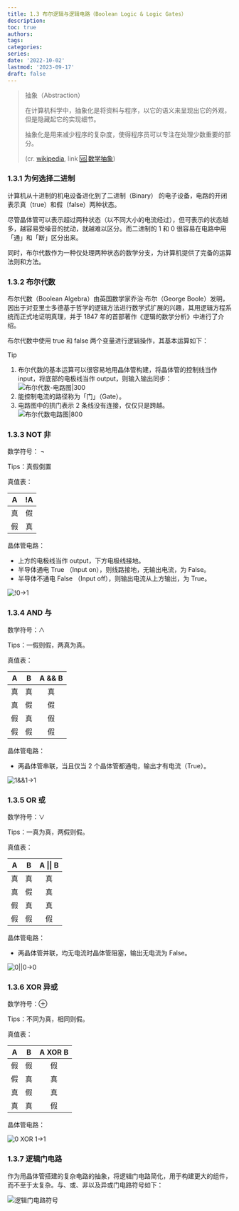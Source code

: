 ```yaml
---
title: 1.3 布尔逻辑与逻辑电路（Boolean Logic & Logic Gates）
description: 
toc: true
authors:
tags:
categories:
series:
date: '2022-10-02'
lastmod: '2023-09-17'
draft: false
---
```

> 抽象（Abstraction）
>
> 在计算机科学中，抽象化是将资料与程序，以它的语义来呈现出它的外观，但是隐藏起它的实现细节。
>
> 抽象化是用来减少程序的复杂度，使得程序员可以专注在处理少数重要的部分。
>
> (cr. [wikipedia](https://zh.wikipedia.org/wiki/%E6%8A%BD%E8%B1%A1%E5%8C%96_(%E8%A8%88%E7%AE%97%E6%A9%9F%E7%A7%91%E5%AD%B8)), link [🆚 数学抽象](https://ray-eldath.me/programming/three-important-ideas/))

### 1.3.1 为何选择二进制

计算机从十进制的机电设备进化到了二进制（Binary）
的电子设备，电路的开闭表示真（true）和假（false）两种状态。

尽管晶体管可以表示超过两种状态（以不同大小的电流经过），但可表示的状态越多，越容易受噪音的扰动，就越难以区分。而二进制的 1 和 0 很容易在电路中用「通」和「断」区分出来。

同时，布尔代数作为一种仅处理两种状态的数学分支，为计算机提供了完备的运算法则和方法。

### 1.3.2 布尔代数

布尔代数（Boolean Algebra）由英国数学家乔治·布尔（George Boole）发明，因出于对亚里士多德基于哲学的逻辑方法进行数学式扩展的兴趣，其用逻辑方程系统而正式地证明真理，并于 1847 年的首部著作《逻辑的数学分析》中进行了介绍。

布尔代数中使用 true 和 false 两个变量进行逻辑操作，其基本运算如下：

>[!TIP]
>
>1. 布尔代数的基本运算可以很容易地用晶体管构建，将晶体管的控制线当作 input，将底部的电极线当作 output，则输入输出同步：
>   ![布尔代数-电路图|300](https://zyin-1309341307.cos.ap-nanjing.myqcloud.com/note/%7B2023%3A%E5%B9%B4%201%3A%E6%9C%88%206%3A%E6%97%A5%2020%3A%E6%97%B6%2004%3A%E5%88%86%2015%3A%E7%A7%92%20czmo4eomik1673006655193.png)
>2. 能控制电流的路径称为「门」（Gate）。
>3. 电路图中的拱门表示 2 条线没有连接，仅仅只是跨越。
>   ![布尔代数电路图|800](https://zyin-1309341307.cos.ap-nanjing.myqcloud.com/note/%7B2023%3A%E5%B9%B4%201%3A%E6%9C%88%206%3A%E6%97%A5%2021%3A%E6%97%B6%2019%3A%E5%88%86%2027%3A%E7%A7%92%202inlqcldxu1673011167605.png)

### 1.3.3 NOT 非

数学符号： $\neg$

Tips：真假倒置

真值表：

|  A   |  !A  |
| :--: | :--: |
|  真  |  假  |
|  假  |  真  |

晶体管电路：

- 上方的电极线当作 output，下方电极线接地。
- 半导体通电 True （Input on），则线路接地，无输出电流，为 False。
- 半导体不通电 False （Input off），则输出电流从上方输出，为 True。

![!0->1](https://zyin-1309341307.cos.ap-nanjing.myqcloud.com/note/%7B2023%3A%E5%B9%B4%201%3A%E6%9C%88%206%3A%E6%97%A5%2020%3A%E6%97%B6%2037%3A%E5%88%86%2044%3A%E7%A7%92%207m0ink8yuf1673008663979.png)

### 1.3.4 AND 与

数学符号：$\land$

Tips：一假则假，两真为真。

真值表：

|  A   |  B   | A && B |
| :--: | :--: | :----: |
|  真  |  真  |   真   |
|  真  |  假  |   假   |
|  假  |  真  |   假   |
|  假  |  假  |   假   |

晶体管电路：

- 两晶体管串联，当且仅当 2 个晶体管都通电，输出才有电流（True）。

![1&&1->1](https://zyin-1309341307.cos.ap-nanjing.myqcloud.com/note/%7B2023%3A%E5%B9%B4%201%3A%E6%9C%88%206%3A%E6%97%A5%2020%3A%E6%97%B6%2032%3A%E5%88%86%2055%3A%E7%A7%92%20ijxuptscyd1673008375724.png)

### 1.3.5 OR 或

数学符号：$\lor$

Tips：一真为真，两假则假。

真值表：

|  A   |  B   | A \|\| B |
| :--: | :--: | :------: |
|  真  |  真  |    真    |
|  真  |  假  |    真    |
|  假  |  真  |    真    |
|  假  |  假  |    假    |

晶体管电路：

- 两晶体管并联，均无电流时晶体管阻塞，输出无电流为 False。

![0||0->0](https://zyin-1309341307.cos.ap-nanjing.myqcloud.com/note/%7B2023%3A%E5%B9%B4%201%3A%E6%9C%88%206%3A%E6%97%A5%2020%3A%E6%97%B6%2037%3A%E5%88%86%2002%3A%E7%A7%92%20e02ug3n4s61673008622241.png)

### 1.3.6 XOR 异或

数学符号：$\oplus$

Tips：不同为真，相同则假。

真值表：

|  A   |  B   | A XOR B |
| :--: | :--: | :-----: |
|  假  |  假  |   假    |
|  假  |  真  |   真    |
|  真  |  假  |   真    |
|  真  |  真  |   假    |

晶体管电路：

![0 XOR 1->1](https://zyin-1309341307.cos.ap-nanjing.myqcloud.com/note/%7B2023%3A%E5%B9%B4%201%3A%E6%9C%88%206%3A%E6%97%A5%2020%3A%E6%97%B6%2038%3A%E5%88%86%2059%3A%E7%A7%92%20wp11yr3ucb1673008739003.png)

### 1.3.7 逻辑门电路

作为用晶体管搭建的复杂电路的抽象，将逻辑门电路简化，用于构建更大的组件，而不至于太复杂。与、或、非以及异或门电路符号如下：

![逻辑门电路符号](https://zyin-1309341307.cos.ap-nanjing.myqcloud.com/note/%7B2023%3A%E5%B9%B4%201%3A%E6%9C%88%206%3A%E6%97%A5%2020%3A%E6%97%B6%2058%3A%E5%88%86%2010%3A%E7%A7%92%20d126v1g9vz1673009890789.png)